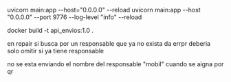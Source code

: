 uvicorn main:app --host="0.0.0.0" --reload
uvicorn main:app --host "0.0.0.0" --port 9776 --log-level "info"  --reload



docker build -t api_envios:1.0 .



en repair si busca por un responsable que ya no exista da errpr
deberia solo omitir si ya tiene responsable

no se esta enviando el nombre del responsable "mobil" cuando se aigna por qr